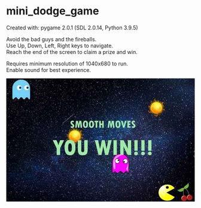 # mini_dodge_game
Created with: pygame 2.0.1 (SDL 2.0.14, Python 3.9.5)

Avoid the bad guys and the fireballs. <br>
Use Up, Down, Left, Right keys to navigate. <br>
Reach the end of the screen to claim a prize and win.

Requires minimum resolution of 1040x680 to run. <br>
Enable sound for best experience. <br>


<img src="assets/screenshot.JPG"  alt="Game screenshot">

